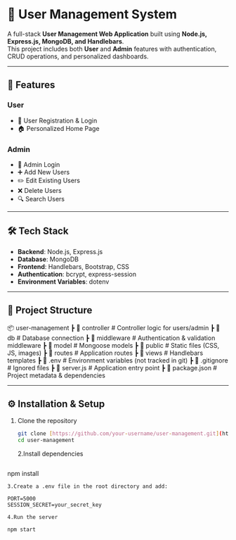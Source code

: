 # 👥 User Management System

A full-stack **User Management Web Application** built using **Node.js, Express.js, MongoDB, and Handlebars**.  
This project includes both **User** and **Admin** features with authentication, CRUD operations, and personalized dashboards.

---

## 🚀 Features

### User

- 🔑 User Registration & Login
- 🏠 Personalized Home Page

### Admin

- 🔑 Admin Login
- ➕ Add New Users
- ✏️ Edit Existing Users
- ❌ Delete Users
- 🔍 Search Users

---

## 🛠️ Tech Stack

- **Backend**: Node.js, Express.js
- **Database**: MongoDB
- **Frontend**: Handlebars, Bootstrap, CSS
- **Authentication**: bcrypt, express-session
- **Environment Variables**: dotenv

---

## 📂 Project Structure

📦 user-management
┣ 📂 controller # Controller logic for users/admin
┣ 📂 db # Database connection
┣ 📂 middleware # Authentication & validation middleware
┣ 📂 model # Mongoose models
┣ 📂 public # Static files (CSS, JS, images)
┣ 📂 routes # Application routes
┣ 📂 views # Handlebars templates
┣ 📜 .env # Environment variables (not tracked in git)
┣ 📜 .gitignore # Ignored files
┣ 📜 server.js # Application entry point
┣ 📜 package.json # Project metadata & dependencies

---

## ⚙️ Installation & Setup

1. Clone the repository
   ```bash
   git clone [https://github.com/your-username/user-management.git](https://github.com/sreelal46/User-Management-Web-Application)
   cd user-management
   ```
   2.Install dependencies
   ```bash
  npm install
  ```
3.Create a .env file in the root directory and add:

PORT=5000
SESSION_SECRET=your_secret_key

4.Run the server

npm start
